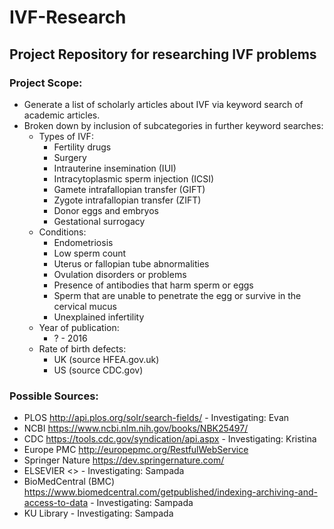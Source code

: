 # IVF-Research
## Project Repository for researching IVF problems
### Project Scope:
* Generate a list of scholarly articles about IVF via keyword search of academic articles.
* Broken down by inclusion of subcategories in further keyword searches:
  * Types of IVF:
      * Fertility drugs
      * Surgery
      * Intrauterine insemination (IUI)
      * Intracytoplasmic sperm injection (ICSI)
      * Gamete intrafallopian transfer (GIFT)
      * Zygote intrafallopian transfer (ZIFT)
      * Donor eggs and embryos
      * Gestational surrogacy
  * Conditions:
      * Endometriosis
      * Low sperm count
      * Uterus or fallopian tube abnormalities
      * Ovulation disorders or problems
      * Presence of antibodies that harm sperm or eggs
      * Sperm that are unable to penetrate the egg or survive in the cervical mucus
      * Unexplained infertility
  * Year of publication:
    * ? - 2016
  * Rate of birth defects:
    * UK (source HFEA.gov.uk)
    * US (source CDC.gov)

### Possible Sources:
* PLOS <http://api.plos.org/solr/search-fields/> - Investigating: Evan
* NCBI <https://www.ncbi.nlm.nih.gov/books/NBK25497/>
* CDC <https://tools.cdc.gov/syndication/api.aspx> - Investigating: Kristina
* Europe PMC <http://europepmc.org/RestfulWebService>
* Springer Nature <https://dev.springernature.com/>
* ELSEVIER <> - Investigating: Sampada
* BioMedCentral (BMC) <https://www.biomedcentral.com/getpublished/indexing-archiving-and-access-to-data> - Investigating: Sampada
* KU Library - Investigating: Sampada
